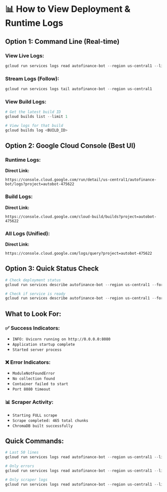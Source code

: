 # 📊 How to View Deployment & Runtime Logs

## Option 1: Command Line (Real-time)

### View Live Logs:
```powershell
gcloud run services logs read autofinance-bot --region us-central1 --limit 100
```

### Stream Logs (Follow):
```powershell
gcloud run services logs tail autofinance-bot --region us-central1
```

### View Build Logs:
```powershell
# Get the latest build ID
gcloud builds list --limit 1

# View logs for that build
gcloud builds log <BUILD_ID>
```

## Option 2: Google Cloud Console (Best UI)

### Runtime Logs:
**Direct Link:**
```
https://console.cloud.google.com/run/detail/us-central1/autofinance-bot/logs?project=autobot-475622
```

### Build Logs:
**Direct Link:**
```
https://console.cloud.google.com/cloud-build/builds?project=autobot-475622
```

### All Logs (Unified):
**Direct Link:**
```
https://console.cloud.google.com/logs/query?project=autobot-475622
```

## Option 3: Quick Status Check

```powershell
# Check deployment status
gcloud run services describe autofinance-bot --region us-central1 --format="value(status.conditions[0].message)"

# Check if service is ready
gcloud run services describe autofinance-bot --region us-central1 --format="value(status.url)"
```

## What to Look For:

### ✅ Success Indicators:
- `INFO: Uvicorn running on http://0.0.0.0:8080`
- `Application startup complete`
- `Started server process`

### ❌ Error Indicators:
- `ModuleNotFoundError`
- `No collection found`
- `Container failed to start`
- `Port 8080 timeout`

### 📊 Scraper Activity:
- `Starting FULL scrape`
- `Scrape completed: 465 total chunks`
- `ChromaDB built successfully`

## Quick Commands:

```powershell
# Last 50 lines
gcloud run services logs read autofinance-bot --region us-central1 --limit 50

# Only errors
gcloud run services logs read autofinance-bot --region us-central1 --limit 50 | Select-String "ERROR"

# Only scraper logs
gcloud run services logs read autofinance-bot --region us-central1 --limit 100 | Select-String "scraper"
```

